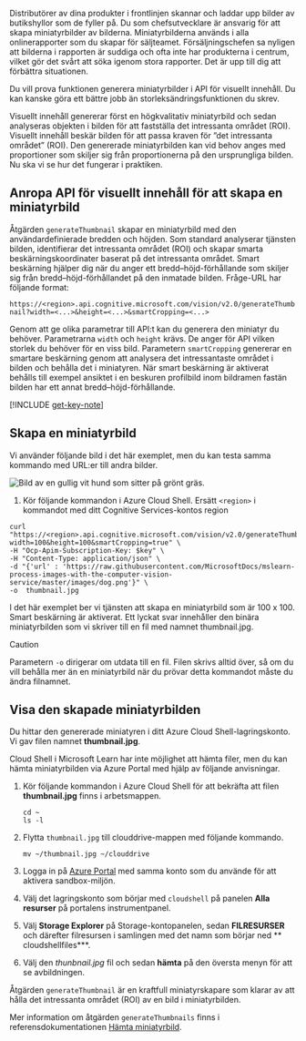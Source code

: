Distributörer av dina produkter i frontlinjen skannar och laddar upp bilder av butikshyllor som de fyller på. Du som chefsutvecklare är ansvarig för att skapa miniatyrbilder av bilderna. Miniatyrbilderna används i alla onlinerapporter som du skapar för säljteamet. Försäljningschefen sa nyligen att bilderna i rapporten är suddiga och ofta inte har produkterna i centrum, vilket gör det svårt att söka igenom stora rapporter. Det är upp till dig att förbättra situationen.

Du vill prova funktionen generera miniatyrbilder i API för visuellt innehåll. Du kan kanske göra ett bättre jobb än storleksändringsfunktionen du skrev.

Visuellt innehåll genererar först en högkvalitativ miniatyrbild och sedan analyseras objekten i bilden för att fastställa det intressanta området (ROI). Visuellt innehåll beskär bilden för att passa kraven för ”det intressanta området” (ROI). Den genererade miniatyrbilden kan vid behov anges med proportioner som skiljer sig från proportionerna på den ursprungliga bilden. Nu ska vi se hur det fungerar i praktiken.

## <a name="calling-the-computer-vision-api-to-generate-a-thumbnail"></a>Anropa API för visuellt innehåll för att skapa en miniatyrbild

Åtgärden `generateThumbnail` skapar en miniatyrbild med den användardefinierade bredden och höjden. Som standard analyserar tjänsten bilden, identifierar det intressanta området (ROI) och skapar smarta beskärningskoordinater baserat på det intressanta området. Smart beskärning hjälper dig när du anger ett bredd–höjd-förhållande som skiljer sig från bredd–höjd-förhållandet på den inmatade bilden. Fråge-URL har följande format:

`https://<region>.api.cognitive.microsoft.com/vision/v2.0/generateThumbnail?width=<...>&height=<...>&smartCropping=<...>`

Genom att ge olika parametrar till API:t kan du generera den miniatyr du behöver. Parametrarna `width` och `height` krävs. De anger för API vilken storlek du behöver för en viss bild. Parametern `smartCropping` genererar en smartare beskärning genom att analysera det intressantaste området i bilden och behålla det i miniatyren. När smart beskärning är aktiverat behålls till exempel ansiktet i en beskuren profilbild inom bildramen fastän bilden har ett annat bredd–höjd-förhållande.

[!INCLUDE [get-key-note](./get-key.md)]

## <a name="generate-a-thumbnail"></a>Skapa en miniatyrbild

Vi använder följande bild i det här exemplet, men du kan testa samma kommando med URL:er till andra bilder.

![Bild av en gullig vit hund som sitter på grönt gräs.](../media/4-dog.png)

1. Kör följande kommandon i Azure Cloud Shell. Ersätt `<region>` i kommandot med ditt Cognitive Services-kontos region

```azurecli
curl "https://<region>.api.cognitive.microsoft.com/vision/v2.0/generateThumbnail?width=100&height=100&smartCropping=true" \
-H "Ocp-Apim-Subscription-Key: $key" \
-H "Content-Type: application/json" \
-d "{'url' : 'https://raw.githubusercontent.com/MicrosoftDocs/mslearn-process-images-with-the-computer-vision-service/master/images/dog.png'}" \
-o  thumbnail.jpg
```

I det här exemplet ber vi tjänsten att skapa en miniatyrbild som är 100 x 100. Smart beskärning är aktiverat. Ett lyckat svar innehåller den binära miniatyrbilden som vi skriver till en fil med namnet thumbnail.jpg.

> [!CAUTION]
> Parametern `-o` dirigerar om utdata till en fil. Filen skrivs alltid över, så om du vill behålla mer än en miniatyrbild när du prövar detta kommandot måste du ändra filnamnet.

## <a name="view-the-generated-thumbnail"></a>Visa den skapade miniatyrbilden

Du hittar den genererade miniatyren i ditt Azure Cloud Shell-lagringskonto. Vi gav filen namnet **thumbnail.jpg**.

Cloud Shell i Microsoft Learn har inte möjlighet att hämta filer, men du kan hämta miniatyrbilden via Azure Portal med hjälp av följande anvisningar.

1. Kör följande kommandon i Azure Cloud Shell för att bekräfta att filen **thumbnail.jpg** finns i arbetsmappen.

    ```azurecli
    cd ~
    ls -l
    ```



1. Flytta `thumbnail.jpg` till clouddrive-mappen med följande kommando.

    ```azurecli
    mv ~/thumbnail.jpg ~/clouddrive
    ```
1. Logga in på [Azure Portal](https://portal.azure.com/learn.docs.microsoft.com?azure-portal=true) med samma konto som du använde för att aktivera sandbox-miljön.
1. Välj det lagringskonto som börjar med `cloudshell` på panelen **Alla resurser** på portalens instrumentpanel.
1. Välj **Storage Explorer** på Storage-kontopanelen, sedan **FILRESURSER** och därefter filresursen i samlingen med det namn som börjar ned ** cloudshellfiles***.
1. Välj den *thunbnail.jpg* fil och sedan **hämta** på den översta menyn för att se avbildningen.

Åtgärden `generateThumbnail` är en kraftfull miniatyrskapare som klarar av att hålla det intressanta området (ROI) av en bild i miniatyrbilden.

Mer information om åtgärden `generateThumbnails` finns i referensdokumentationen [Hämta miniatyrbild](https://westus.dev.cognitive.microsoft.com/docs/services/5adf991815e1060e6355ad44/operations/56f91f2e778daf14a499e1fb).